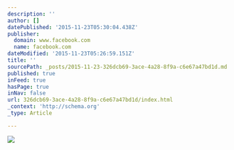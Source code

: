 ```yaml
---
description: ''
author: []
datePublished: '2015-11-23T05:30:04.438Z'
publisher:
  domain: www.facebook.com
  name: facebook.com
dateModified: '2015-11-23T05:26:59.151Z'
title: ''
sourcePath: _posts/2015-11-23-326dcb69-3ace-4a28-8f9a-c6e67a47bd1d.md
published: true
inFeed: true
hasPage: true
inNav: false
url: 326dcb69-3ace-4a28-8f9a-c6e67a47bd1d/index.html
_context: 'http://schema.org'
_type: Article

---
```

![](https://scontent-dfw1-1.xx.fbcdn.net/hphotos-xpa1/t31.0-8/1529924_886020204742742_8942927868428305473_o.jpg)